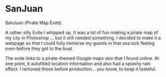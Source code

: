 # SanJuan
 SanJuan (Pirate Map Evite)

A rather silly Evite I whipped up. It was a lot of fun making a pirate map of my city in Photoshop ... but it still needed something. I decided to make it a webpage so that I could fully immerse my guests in that sea sick feeling even before they got to the boat.

The evite links to a pirate-themed Google maps skin that I found online. At one point, it autofilled location information and also had a splashy rain effect. I removed those before production... you know, to keep it tasteful.
